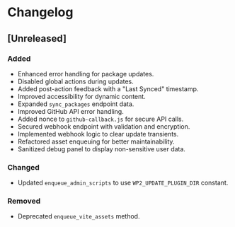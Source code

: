 # Changelog

## [Unreleased]
### Added
- Enhanced error handling for package updates.
- Disabled global actions during updates.
- Added post-action feedback with a "Last Synced" timestamp.
- Improved accessibility for dynamic content.
- Expanded `sync_packages` endpoint data.
- Improved GitHub API error handling.
- Added nonce to `github-callback.js` for secure API calls.
- Secured webhook endpoint with validation and encryption.
- Implemented webhook logic to clear update transients.
- Refactored asset enqueuing for better maintainability.
- Sanitized debug panel to display non-sensitive user data.

### Changed
- Updated `enqueue_admin_scripts` to use `WP2_UPDATE_PLUGIN_DIR` constant.

### Removed
- Deprecated `enqueue_vite_assets` method.
